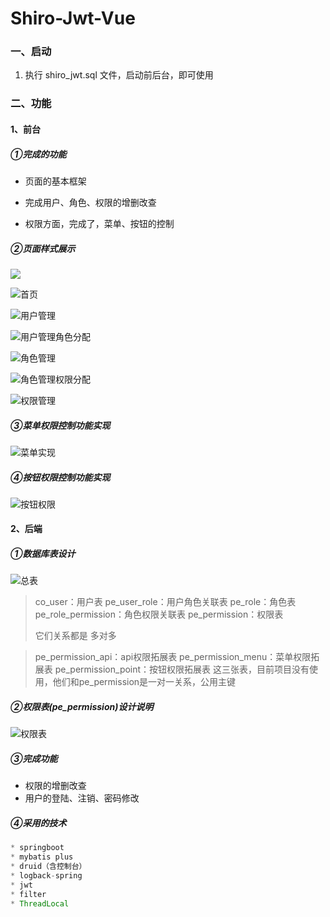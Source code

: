 # Shiro-Jwt-Vue

### 一、启动

1. 执行 shiro_jwt.sql 文件，启动前后台，即可使用



### 二、功能

#### 1、前台

##### ①完成的功能

* 页面的基本框架

* 完成用户、角色、权限的增删改查

 * 权限方面，完成了，菜单、按钮的控制

   

##### ②页面样式展示

<img src="https://github.com/Dame0912/Shiro-Jwt-Vue/blob/master/md%E5%9B%BE%E7%89%87/%E7%99%BB%E9%99%86%E9%A1%B5%E9%9D%A2.png?raw=true" />



![首页](https://github.com/Dame0912/Shiro-Jwt-Vue/blob/master/md%E5%9B%BE%E7%89%87/%E9%A6%96%E9%A1%B5.png?raw=true)

![用户管理](https://github.com/Dame0912/Shiro-Jwt-Vue/blob/master/md%E5%9B%BE%E7%89%87/%E7%94%A8%E6%88%B7%E7%AE%A1%E7%90%86.png?raw=true)

![用户管理角色分配](https://github.com/Dame0912/Shiro-Jwt-Vue/blob/master/md%E5%9B%BE%E7%89%87/%E7%94%A8%E6%88%B7%E7%AE%A1%E7%90%86%E8%A7%92%E8%89%B2%E5%88%86%E9%85%8D.png?raw=true)

![角色管理](https://github.com/Dame0912/Shiro-Jwt-Vue/blob/master/md%E5%9B%BE%E7%89%87/%E8%A7%92%E8%89%B2%E7%AE%A1%E7%90%86.png?raw=true)

![角色管理权限分配](https://github.com/Dame0912/Shiro-Jwt-Vue/blob/master/md%E5%9B%BE%E7%89%87/%E8%A7%92%E8%89%B2%E7%AE%A1%E7%90%86%E6%9D%83%E9%99%90%E5%88%86%E9%85%8D.png?raw=true)

![权限管理](https://github.com/Dame0912/Shiro-Jwt-Vue/blob/master/md%E5%9B%BE%E7%89%87/%E6%9D%83%E9%99%90%E7%AE%A1%E7%90%86.png?raw=true)





##### ③菜单权限控制功能实现

![菜单实现](https://github.com/Dame0912/Shiro-Jwt-Vue/blob/master/md%E5%9B%BE%E7%89%87/%E8%8F%9C%E5%8D%95%E6%9D%83%E9%99%90%E7%94%9F%E6%88%90%E9%80%BB%E8%BE%91.png?raw=true)



##### ④按钮权限控制功能实现

![按钮权限](https://github.com/Dame0912/Shiro-Jwt-Vue/blob/master/md%E5%9B%BE%E7%89%87/%E6%8C%89%E9%92%AE%E6%9D%83%E9%99%90%E7%94%9F%E6%88%90%E9%80%BB%E8%BE%91.png?raw=true)





#### 2、后端

##### ①数据库表设计

![总表](https://github.com/Dame0912/Shiro-Jwt-Vue/blob/master/md%E5%9B%BE%E7%89%87/%E6%95%B0%E6%8D%AE%E5%BA%93%E8%A1%A8.png?raw=true)

>co_user：用户表
>pe_user_role：用户角色关联表
>pe_role：角色表
>pe_role_permission：角色权限关联表
>pe_permission：权限表
>
>它们关系都是 多对多



>pe_permission_api：api权限拓展表
>pe_permission_menu：菜单权限拓展表
>pe_permission_point：按钮权限拓展表
>这三张表，目前项目没有使用，他们和pe_permission是一对一关系，公用主键



##### ②权限表(pe_permission)设计说明

![权限表](https://github.com/Dame0912/Shiro-Jwt-Vue/blob/master/md%E5%9B%BE%E7%89%87/%E6%95%B0%E6%8D%AE%E5%BA%93%E8%A1%A8%E2%80%94%E6%9D%83%E9%99%90%E8%A1%A8.png?raw=true)



##### ③完成功能

* 权限的增删改查
* 用户的登陆、注销、密码修改

##### ④采用的技术

```java
* springboot
* mybatis plus
* druid（含控制台）
* logback-spring
* jwt
* filter
* ThreadLocal
```











































